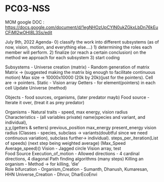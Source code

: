 # PC03-NSS

MOM google DOC : https://docs.google.com/document/d/1egNHOzUpCYlN0ukZGkxLbDn76kEuCFiMl2wOHI8L3Ss/edit

July 9th, 2022
Agenda-
	0) classify the work into different subsystems (as of now, vision, motion, and everything else….)
	1) determining the roles each member will perform.
	2) finalize (or reach a certain conclusion) on the method we approach for each subsystem
	3) start coding

Subsystems -
	Universe creation (matrix) -
	Random generation of matrix
	Matrix -> (suggested making the matrix big enough to facilitate continuous motion)
	Max size -> 10000x10000 (20k by 20k)(just for the pointers).
	Cell are -> pointers. 
	Static - Vision array
	Getters - for element(pointers) in each cell 
	Update Universe (method)   

Objects -
food sources,  organisms, (later predator mayb)
	Food source - Iterate it over, (treat it as prey predator)

Organisms - 
	Natural traits - speed, max energy, vision radius 
	Characteristics - (all variables private)
	name(species and variant, and individual),  
	[x,y](position),(getters & setters)
	previous_position
	max_energy 
	present_energy 
	vision radius (Classes - species, subclass -> variants(doubtful since we need continuous variation), subclass further-> individual).
	steps_per_iteration(List of speeds) (next step being weighted average) (Max_Speed Average_speed)()
	Vision -
	Jagged circle
	Vision array, test  
	Food Source
	Execution_of_motion - 
	Allowed directions - 4 cardinal directions, 4 diagonal
	Path finding algorithms (many steps)
	Killing an organism -
	Method -> for killing, ‘die’    
Role bifurcation -
	Organism_Creation - Sumanth, Dhanush, Kumaresan, HHN
	Universe_Creation - Dhruv, DharEcoEnvi